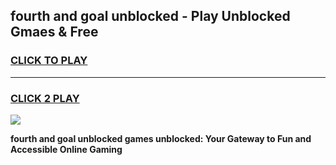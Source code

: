 
## fourth and goal unblocked - Play Unblocked Gmaes & Free
<h3>
<a href="https://news.freeplayer.one?title=fourth_and_goal_unblocked&ref=16F">CLICK TO PLAY</a></h3>
<hr>

<h3>
<a href="https://news.freeplayer.one?title=fourth_and_goal_unblocked&ref=16F">CLICK 2 PLAY</a>
  
</h3>

<a href="https://news.freeplayer.one?title=fourth_and_goal_unblocked&ref=16F/"><img src="https://clearcache.store/games.png"></a>


**fourth and goal unblocked games unblocked: Your Gateway to Fun and Accessible Online Gaming**
